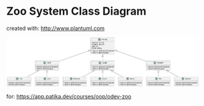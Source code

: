# Zoo System Class Diagram
created with: http://www.plantuml.com

![ZooManagementSystem](https://raw.githubusercontent.com/GokhanCihan/kodluyoruz/main/Object-Oriented-Programming/ZooManagementSystem/ZooClassDiagram.png)

for: https://app.patika.dev/courses/oop/odev-zoo

